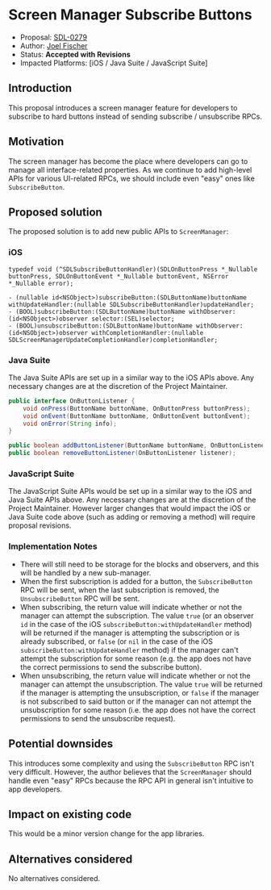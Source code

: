 # Screen Manager Subscribe Buttons

* Proposal: [SDL-0279](0279-screen-manager-subscribe-buttons.md)
* Author: [Joel Fischer](https://github.com/joeljfischer)
* Status: **Accepted with Revisions**
* Impacted Platforms: [iOS / Java Suite / JavaScript Suite]

## Introduction
This proposal introduces a screen manager feature for developers to subscribe to hard buttons instead of sending subscribe / unsubscribe RPCs.

## Motivation
The screen manager has become the place where developers can go to manage all interface-related properties. As we continue to add high-level APIs for various UI-related RPCs, we should include even "easy" ones like `SubscribeButton`.

## Proposed solution
The proposed solution is to add new public APIs to `ScreenManager`:

### iOS
```objc
typedef void (^SDLSubscribeButtonHandler)(SDLOnButtonPress *_Nullable buttonPress, SDLOnButtonEvent *_Nullable buttonEvent, NSError *_Nullable error);

- (nullable id<NSObject>)subscribeButton:(SDLButtonName)buttonName withUpdateHandler:(nullable SDLSubscribeButtonHandler)updateHandler;
- (BOOL)subscribeButton:(SDLButtonName)buttonName withObserver:(id<NSObject>)observer selector:(SEL)selector;
- (BOOL)unsubscribeButton:(SDLButtonName)buttonName withObserver:(id<NSObject>)observer withCompletionHandler:(nullable SDLScreenManagerUpdateCompletionHandler)completionHandler;
```

### Java Suite
The Java Suite APIs are set up in a similar way to the iOS APIs above. Any necessary changes are at the discretion of the Project Maintainer.

```java
public interface OnButtonListener {
    void onPress(ButtonName buttonName, OnButtonPress buttonPress);
    void onEvent(ButtonName buttonName, OnButtonEvent buttonEvent);
    void onError(String info);
}

public boolean addButtonListener(ButtonName buttonName, OnButtonListener listener);
public boolean removeButtonListener(OnButtonListener listener);
```

### JavaScript Suite
The JavaScript Suite APIs would be set up in a similar way to the iOS and Java Suite APIs above. Any necessary changes are at the discretion of the Project Maintainer. However larger changes that would impact the iOS or Java Suite code above (such as adding or removing a method) will require proposal revisions.

### Implementation Notes
* There will still need to be storage for the blocks and observers, and this will be handled by a new sub-manager.
* When the first subscription is added for a button, the `SubscribeButton` RPC will be sent, when the last subscription is removed, the `UnsubscribeButton` RPC will be sent.
* When subscribing, the return value will indicate whether or not the manager can attempt the subscription. The value `true` (or an observer `id` in the case of the iOS `subscribeButton:withUpdateHandler` method) will be returned if the manager is attempting the subscription or is already subscribed, or `false` (or `nil` in the case of the iOS `subscribeButton:withUpdateHandler` method) if the manager can't attempt the subscription for some reason (e.g. the app does not have the correct permissions to send the subscribe button).
* When unsubscribing, the return value will indicate whether or not the manager can attempt the unsubscription. The value `true` will be returned if the manager is attempting the unsubscription, or `false` if the manager is not subscribed to said button or if the manager can not attempt the unsubscription for some reason (i.e. the app does not have the correct permissions to send the unsubscribe request).

## Potential downsides
This introduces some complexity and using the `SubscribeButton` RPC isn't very difficult. However, the author believes that the `ScreenManager` should handle even "easy" RPCs because the RPC API in general isn't intuitive to app developers.

## Impact on existing code
This would be a minor version change for the app libraries.

## Alternatives considered
No alternatives considered.
